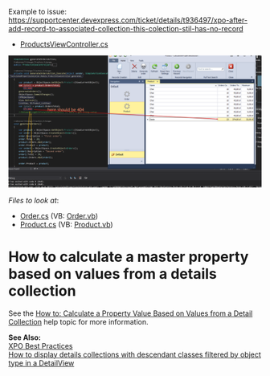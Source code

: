 
Example to issue:
https://supportcenter.devexpress.com/ticket/details/t936497/xpo-after-add-record-to-associated-collection-this-colection-stil-has-no-record

* [ProductsViewController.cs](./CS/CalculatedPropertiesSolution.Module/ProductsViewController.cs)

![](img1.png)

<!-- default file list -->
*Files to look at*:

* [Order.cs](./CS/CalculatedPropertiesSolution.Module/BusinessObjects/Order.cs) (VB: [Order.vb](./VB/CalculatedPropertiesSolution.Module/BusinessObjects/Order.vb))
* [Product.cs](./CS/CalculatedPropertiesSolution.Module/BusinessObjects/Product.cs) (VB: [Product.vb](./VB/CalculatedPropertiesSolution.Module/BusinessObjects/Product.vb))
<!-- default file list end -->
# How to calculate a master property based on values from a details collection


<p>See the <a href="http://documentation.devexpress.com/#Xaf/CustomDocument3179">How to: Calculate a Property Value Based on Values from a Detail Collection</a> help topic for more information.</p><p><strong>See Also:</strong><br />
<a href="https://www.devexpress.com/Support/Center/p/A2944">XPO Best Practices</a><br />
<a href="https://www.devexpress.com/Support/Center/p/E975">How to display details collections with descendant classes filtered by object type in a DetailView</a></p>

<br/>


